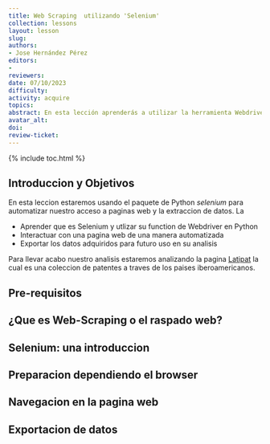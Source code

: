 ```yaml
---
title: Web Scraping  utilizando 'Selenium'
collection: lessons
layout: lesson
slug:
authors:
- Jose Hernández Pérez
editors:
-
reviewers:
date: 07/10/2023
difficulty: 
activity: acquire
topics: 
abstract: En esta lección aprenderás a utilizar la herramienta Webdriver que es parte de Selenium para extraer datos de una pagina web
avatar_alt:
doi: 
review-ticket:
---
```

{% include toc.html %}

## Introduccion y Objetivos

En esta leccion estaremos usando el paquete de Python _selenium_ para automatizar nuestro acceso a paginas web y la extraccion de datos. La

- Aprender que es Selenium y utlizar su function de Webdriver en Python
- Interactuar con una pagina web de una manera automatizada
- Exportar los datos adquiridos para futuro uso en su analisis

Para llevar acabo nuestro analisis estaremos analizando la pagina <a href="https://lp.espacenet.com/">Latipat</a> la cual es una coleccion de patentes a traves de los paises iberoamericanos. 

## Pre-requisitos



## ¿Que es Web-Scraping o el raspado web?




## Selenium: una introduccion




## Preparacion dependiendo el browser



## Navegacion en la pagina web




## Exportacion de datos



